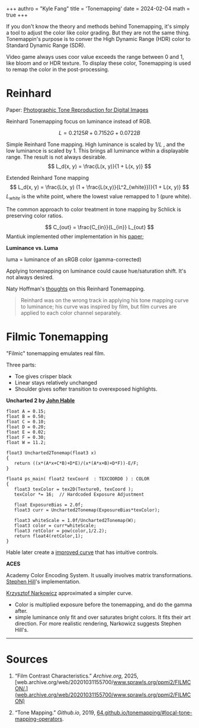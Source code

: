 +++
authro = "Kyle Fang"
title = 'Tonemapping'
date = 2024-02-04
math = true
+++

If you don't know the theory and methods behind Tonemapping, it's simply a tool to adjust the color like color grading. But they are not the same thing. Tonemappin's purpose is to conver the High Dynamic Range (HDR) color to Standard Dynamic Range (SDR). 

Video game always uses coor value exceeds the range between 0 and 1, like bloom and or HDR texture. To display these color, Tonemapping is used to remap the color in the post-processing.

# Reinhard
Paper: [Photographic Tone Reproduction for Digital Images](https://www-old.cs.utah.edu/docs/techreports/2002/pdf/UUCS-02-001.pdf)

Reinhard Tonemapping focus on luminance instead of RGB. 

$$
L = 0.2125R + 0.7152G + 0.0722B
$$

Simple Reinhard Tone mapping. High luminance is scaled by $1 / L$ , and the low luminance is scaled by 1. This brings all luminance within a displayable range. The result is not always desirable.
$$
L_d(x, y) = \frac{L(x, y)}{1 + L(x, y)}
$$


Extended Reinhard Tone mapping
$$
L_d(x, y) = \frac{L(x, y) (1 + \frac{L(x,y)}{L^2_{white}})}{1 + L(x, y)}
$$
$L_{white}$ is the white point, where the lowest value remapped to 1 (pure white).



The common approach to color treatment in tone mapping by Schlick is preserving color ratios.

$$
C_{out} = \frac{C_{in}}{L_{in}} L_{out}
$$
Mantiuk implemented other implementation in his [paper](https://www.cl.cam.ac.uk/%7Erkm38/pdfs/mantiuk09cctm.pdf);



**Luminance vs. Luma**

luma = luminance of an sRGB color (gamma-corrected)

Applying tonemapping on luminance could cause hue/saturation shift. It's not always desired. 

Naty Hoffman's [thoughts](https://imdoingitwrong.wordpress.com/2010/08/19/why-reinhard-desaturates-my-blacks-3/#comment-3) on this Reinhard Tonemapping.
> Reinhard was on the wrong track in applying his tone mapping curve to luminance; his curve was inspired by film, but film curves are applied to each color channel separately.


# Filmic Tonemapping

"Filmic" tonemapping emulates real film. 

Three parts: 
- Toe gives crisper black
- Linear stays relatively unchanged
- Shoulder gives softer transition to overexposed highlights.

**Uncharted 2 by [John Hable](http://filmicworlds.com/blog/filmic-tonemapping-operators/)**

``` hlsl
float A = 0.15;
float B = 0.50;
float C = 0.10;
float D = 0.20;
float E = 0.02;
float F = 0.30;
float W = 11.2;

float3 Uncharted2Tonemap(float3 x)
{
   return ((x*(A*x+C*B)+D*E)/(x*(A*x+B)+D*F))-E/F;
}

float4 ps_main( float2 texCoord  : TEXCOORD0 ) : COLOR
{
   float3 texColor = tex2D(Texture0, texCoord );
   texColor *= 16;  // Hardcoded Exposure Adjustment

   float ExposureBias = 2.0f;
   float3 curr = Uncharted2Tonemap(ExposureBias*texColor);

   float3 whiteScale = 1.0f/Uncharted2Tonemap(W);
   float3 color = curr*whiteScale;
   float3 retColor = pow(color,1/2.2);
   return float4(retColor,1);
}
```


Hable later create a [improved curve](http://filmicworlds.com/blog/filmic-tonemapping-with-piecewise-power-curves/) that has intuitive controls.


**ACES**

Academy Color Encoding System. It usually involves matrix transformations.
[Stephen Hill](https://github.com/TheRealMJP/BakingLab/blob/master/BakingLab/ACES.hlsl)'s implementation.

[Krzysztof Narkowicz](https://knarkowicz.wordpress.com/2016/01/06/aces-filmic-tone-mapping-curve/) approximated a simpler curve. 
- Color is multiplied exposure before the tonemapping, and do the gamma after.
- simple luminance only fit and over saturates bright colors. It fits their art direction. For more realistic rendering, Narkowicz suggests Stephen Hill's.

***


# Sources

1. “Film Contrast Characteristics.” _Archive.org_, 2025, [web.archive.org/web/20201031155700/www.sprawls.org/ppmi2/FILMCON/.](web.archive.org/web/20201031155700/www.sprawls.org/ppmi2/FILMCON)

2. “Tone Mapping.” _Github.io_, 2019, [64.github.io/tonemapping/#local-tone-mapping-operators](64.github.io/tonemapping/#local-tone-mapping-operators).


